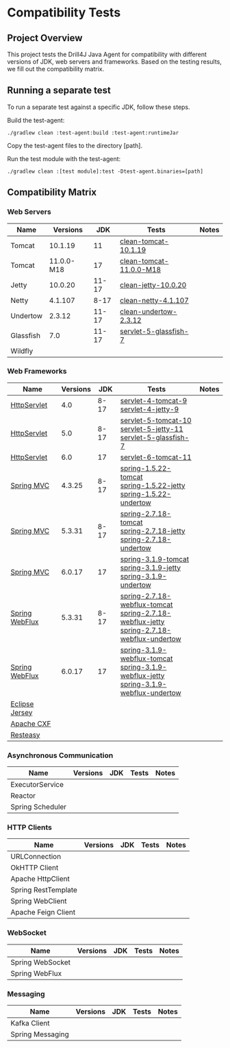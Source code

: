 # Compatibility Tests

## Project Overview

This project tests the Drill4J Java Agent for compatibility with different versions of JDK, web servers and frameworks.
Based on the testing results, we fill out the compatibility matrix.

## Running a separate test
To run a separate test against a specific JDK, follow these steps.

Build the test-agent:
```
./gradlew clean :test-agent:build :test-agent:runtimeJar
```

Copy the test-agent files to the directory [path].

Run the test module with the test-agent:
```
./gradlew clean :[test module]:test -Dtest-agent.binaries=[path]
```


## Compatibility Matrix

### Web Servers

| Name      | Versions   | JDK   | Tests                                                | Notes |
|-----------|------------|-------|------------------------------------------------------|-------|
| Tomcat    | 10.1.19    | 11    | [clean-tomcat-10.1.19](./clean-tomcat-10.1.19)       |       |
| Tomcat    | 11.0.0-M18 | 17    | [clean-tomcat-11.0.0-M18](./clean-tomcat-11.0.0-M18) |       |
| Jetty     | 10.0.20    | 11-17 | [clean-jetty-10.0.20](./clean-jetty-10.0.20)         |       |
| Netty     | 4.1.107    | 8-17  | [clean-netty-4.1.107](./clean-netty-4.1.107)         |       |
| Undertow  | 2.3.12     | 11-17 | [clean-undertow-2.3.12](./clean-undertow-2.3.12)     |       |
| Glassfish | 7.0        | 11-17 | [servlet-5-glassfish-7](./servlet-5-glassfish-7)                                                     |       |
| Wildfly   |            |       |                                                      |       |

### Web Frameworks

| Name                                                                                 | Versions | JDK  | Tests                                                                                                                                                                                                  | Notes |
|--------------------------------------------------------------------------------------|----------|------|--------------------------------------------------------------------------------------------------------------------------------------------------------------------------------------------------------|-------|
| [HttpServlet](https://jakarta.ee/specifications/servlet/)                            | 4.0      | 8-17 | [servlet-4-tomcat-9](./servlet-4-tomcat-9)<br/>[servlet-4-jetty-9](./servlet-4-jetty-9)                                                                                                                |       |
| [HttpServlet](https://jakarta.ee/specifications/servlet/)                            | 5.0      | 8-17 | [servlet-5-tomcat-10](./servlet-5-tomcat-10)<br/>[servlet-5-jetty-11](./servlet-5-jetty-11)<br/>[servlet-5-glassfish-7](./servlet-5-glassfish-7)                                                       |       |
| [HttpServlet](https://jakarta.ee/specifications/servlet/)                            | 6.0      | 17   | [servlet-6-tomcat-11](./servlet-6-tomcat-11)                                                                                                                                                           |       |
| [Spring MVC](https://docs.spring.io/spring-framework/reference/web/webmvc.html)      | 4.3.25   | 8-17 | [spring-1.5.22-tomcat](./spring-1.5.22-tomcat)<br/>[spring-1.5.22-jetty](./spring-1.5.22-jetty)<br/>[spring-1.5.22-undertow](./spring-1.5.22-undertow)                                                 |       |
| [Spring MVC](https://docs.spring.io/spring-framework/reference/web/webmvc.html)      | 5.3.31   | 8-17 | [spring-2.7.18-tomcat](./spring-2.7.18-tomcat)<br/>[spring-2.7.18-jetty](./spring-2.7.18-jetty)<br/>[spring-2.7.18-undertow](./spring-2.7.18-undertow)                                                 |       |
| [Spring MVC](https://docs.spring.io/spring-framework/reference/web/webmvc.html)      | 6.0.17   | 17   | [spring-3.1.9-tomcat](./spring-3.1.9-tomcat)<br/>[spring-3.1.9-jetty](./spring-3.1.9-jetty)<br/>[spring-3.1.9-undertow](./spring-3.1.9-undertow)                                                       |       |
| [Spring WebFlux](https://docs.spring.io/spring-framework/reference/web/webflux.html) | 5.3.31   | 8-17 | [spring-2.7.18-webflux-tomcat](./spring-2.7.18-webflux-tomcat)<br/>[spring-2.7.18-webflux-jetty](./spring-2.7.18-webflux-jetty)<br/>[spring-2.7.18-webflux-undertow](./spring-2.7.18-webflux-undertow) |       |
| [Spring WebFlux](https://docs.spring.io/spring-framework/reference/web/webflux.html) | 6.0.17   | 17   | [spring-3.1.9-webflux-tomcat](./spring-3.1.9-webflux-tomcat)<br/>[spring-3.1.9-webflux-jetty](./spring-3.1.9-webflux-jetty)<br/>[spring-3.1.9-webflux-undertow](./spring-3.1.9-webflux-undertow)       |       |   
| [Eclipse Jersey](https://eclipse-ee4j.github.io/jersey/)                             |          |      |                                                                                                                                                                                                        |       |
| [Apache CXF](https://cxf.apache.org/)                                                |          |      |                                                                                                                                                                                                        |       |
| [Resteasy](https://resteasy.dev/)                                                    |          |      |                                                                                                                                                                                                        |       |

### Asynchronous Communication

| Name              | Versions | JDK | Tests | Notes |
|-------------------|----------|-----|-------|-------|
| ExecutorService   |          |     |       |       |
| Reactor           |          |     |       |       |
| Spring Scheduler  |          |     |       |       |

### HTTP Clients

| Name                | Versions | JDK | Tests | Notes |
|---------------------|----------|-----|-------|-------|
| URLConnection       |          |     |       |       |
| OkHTTP Client       |          |     |       |       |
| Apache HttpClient   |          |     |       |       |
| Spring RestTemplate |          |     |       |       |
| Spring WebClient    |          |     |       |       |
| Apache Feign Client |          |     |       |       |

### WebSocket

| Name             | Versions | JDK | Tests | Notes |
|------------------|----------|-----|-------|-------|
| Spring WebSocket |          |     |       |       |
| Spring WebFlux   |          |     |       |       |

### Messaging

| Name             | Versions | JDK | Tests | Notes |
|------------------|----------|-----|-------|-------|
| Kafka Client     |          |     |       |       |
| Spring Messaging |          |     |       |       |
